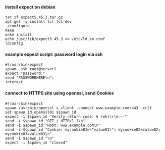 #### install expect on debian

```
tar xf expect5.45.3.tar.gz
apt-get -y install tcl tcl-dev
./configure
make
make install
echo /usr/lib/expect5.45.3 >> /etc/ld.so.conf
ldconfig
```

#### example expect script: password login via ssh
```
#!/usr/bin/expect
spawn  ssh root@server1
expect "password:"
send "PASSWORDHERE\n";
interact
```

#### connect to HTTPS site using openssl, send Cookies

```
#!/usr/bin/expect
spawn /usr/bin/openssl s_client -connect www.example.com:443 -crlf
set spawn_id_openssl01 $spawn_id
expect -i $spawn_id "Verify return code: 0 (ok)\r\n---"
send -i $spawn_id "GET / HTTP/1.1\n"
send -i $spawn_id "Host: www.example.com\n"
send -i $spawn_id "Cookie: mycookie01=\"value01\"; mycookie02=value02; mycookie03=value03\n"
send -i $spawn_id "\n"
expect -i $spawn_id "closed"
```

